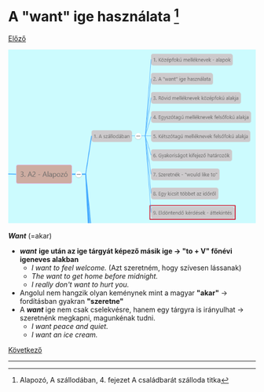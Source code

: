 # A "want" ige használata [^1]

[Előző](1.md)

![3.1](../images/3.1.png)

***Want*** (=akar)
* ***want*** **ige után az ige tárgyát képező másik ige -> "to + V" főnévi igeneves alakban**
  * *I want to feel welcome.* (Azt szeretném, hogy szívesen lássanak)
  * *The want to get home before midnight.*
  * *I really don't want to hurt you.*
* Angolul nem hangzik olyan keménynek mint a magyar **"akar"** -> fordításban gyakran **"szeretne"**
* A ***want*** ige nem csak cselekvésre, hanem egy tárgyra is irányulhat -> szeretnénk megkapni, magunkénak tudni.
  * *I want peace and quiet.*
  * *I want an ice cream.*

[Következő](3.md)

---
[^1]: Alapozó, A szállodában, 4. fejezet A családbarát szálloda titka